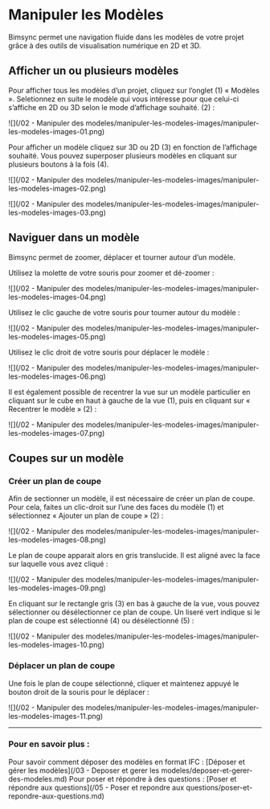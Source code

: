 # Manipuler les Modèles

Bimsync permet une navigation fluide dans les modèles de votre projet grâce à des outils de visualisation numérique en 2D et 3D.

## Afficher un ou plusieurs modèles

Pour afficher tous les modèles d’un projet, cliquez sur l’onglet \(1\) « Modèles ». Seletionnez en suite le modèle qui vous intéresse pour que celui-ci s’affiche en 2D ou 3D selon le mode d’affichage souhaité. \(2\) :

![](/02 - Manipuler des modeles/manipuler-les-modeles-images/manipuler-les-modeles-images-01.png)

Pour afficher un modèle cliquez sur 3D ou 2D \(3\) en fonction de l’affichage souhaité. Vous pouvez superposer plusieurs modèles en cliquant sur plusieurs boutons à la fois \(4\).

![](/02 - Manipuler des modeles/manipuler-les-modeles-images/manipuler-les-modeles-images-02.png)

![](/02 - Manipuler des modeles/manipuler-les-modeles-images/manipuler-les-modeles-images-03.png)

## Naviguer dans un modèle

Bimsync permet de zoomer, déplacer et tourner autour d’un modèle.

Utilisez la molette de votre souris pour zoomer et dé-zoomer :

![](/02 - Manipuler des modeles/manipuler-les-modeles-images/manipuler-les-modeles-images-04.png)

Utilisez le clic gauche de votre souris pour tourner autour du modèle :

![](/02 - Manipuler des modeles/manipuler-les-modeles-images/manipuler-les-modeles-images-05.png)

Utilisez le clic droit de votre souris pour déplacer le modèle :

![](/02 - Manipuler des modeles/manipuler-les-modeles-images/manipuler-les-modeles-images-06.png)

Il est également possible de recentrer la vue sur un modèle particulier en cliquant sur le cube en haut à gauche de la vue \(1\), puis en cliquant sur « Recentrer le modèle » \(2\) :

![](/02 - Manipuler des modeles/manipuler-les-modeles-images/manipuler-les-modeles-images-07.png)

## Coupes sur un modèle

### Créer un plan de coupe

Afin de sectionner un modèle, il est nécessaire de créer un plan de coupe. Pour cela, faites un clic-droit sur l’une des faces du modèle \(1\) et sélectionnez « Ajouter un plan de coupe » \(2\) :

![](/02 - Manipuler des modeles/manipuler-les-modeles-images/manipuler-les-modeles-images-08.png)

Le plan de coupe apparait alors en gris translucide. Il est aligné avec la face sur laquelle vous avez cliqué :

![](/02 - Manipuler des modeles/manipuler-les-modeles-images/manipuler-les-modeles-images-09.png)

En cliquant sur le rectangle gris \(3\) en bas à gauche de la vue, vous pouvez sélectionner ou désélectionner ce plan de coupe. Un liseré vert indique si le plan de coupe est sélectionné \(4\) ou désélectionné \(5\) :

![](/02 - Manipuler des modeles/manipuler-les-modeles-images/manipuler-les-modeles-images-10.png)

### Déplacer un plan de coupe

Une fois le plan de coupe sélectionné, cliquer et maintenez appuyé le bouton droit de la souris pour le déplacer :

![](/02 - Manipuler des modeles/manipuler-les-modeles-images/manipuler-les-modeles-images-11.png)

---

### Pour en savoir plus :


Pour savoir comment déposer des modèles en format IFC : [Déposer et gérer les modèles](/03 - Deposer et gerer les modeles/deposer-et-gerer-des-modeles.md)
Pour poser et répondre à des questions : [Poser et répondre aux questions](/05 - Poser et repondre aux questions/poser-et-repondre-aux-questions.md)